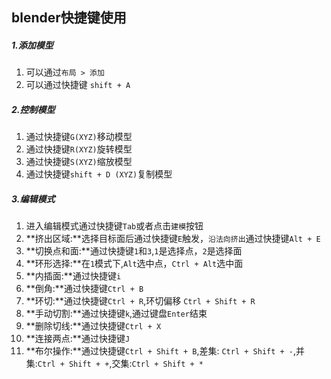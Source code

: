 ## blender快捷键使用

##### 1.添加模型

1. 可以通过`布局 > 添加`
2. 可以通过快捷键 `shift + A`

##### 2.控制模型

1. 通过快捷键`G(XYZ)`移动模型
2. 通过快捷键`R(XYZ)`旋转模型
3. 通过快捷键`S(XYZ)`缩放模型
4. 通过快捷键`shift + D (XYZ)`复制模型

##### 3.编辑模式

1. 进入编辑模式通过快捷键`Tab`或者点击`建模`按钮
2. **挤出区域:**选择目标面后通过快捷键`E`触发，`沿法向挤出`通过快捷键`Alt + E`
3. **切换点和面:**通过快捷键`1`和`3`,`1`是选择点，`2`是选择面
4. **环形选择:**在`1`模式下,`Alt`选中点，`Ctrl + Alt`选中面
5. **内插面:**通过快捷键`i`
6. **倒角:**通过快捷键`Ctrl + B`
7. **环切:**通过快捷键`Ctrl + R`,环切偏移 `Ctrl + Shift + R`
8. **手动切割:**通过快捷键`k`,通过键盘`Enter`结束
9. **删除切线:**通过快捷键`Ctrl + X`
10. **连接两点:**通过快捷键`J`
11. **布尔操作:**通过快捷键`Ctrl + Shift + B`,差集: `Ctrl + Shift + -`,并集:`Ctrl + Shift + +`,交集:`Ctrl + Shift + *`

